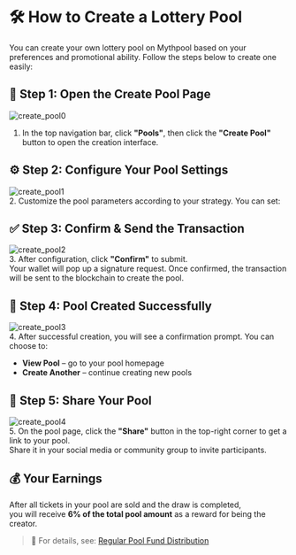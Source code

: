 # 🛠️ How to Create a Lottery Pool

You can create your own lottery pool on Mythpool based on your preferences and promotional ability. Follow the steps below to create one easily:


## 🚪 Step 1: Open the Create Pool Page

![create_pool0](/create_pool0.png)  
1. In the top navigation bar, click **"Pools"**, then click the **"Create Pool"** button to open the creation interface.


## ⚙️ Step 2: Configure Your Pool Settings

![create_pool1](/create_pool1.png)  
2. Customize the pool parameters according to your strategy. You can set:

## ✅ Step 3: Confirm & Send the Transaction

![create_pool2](/create_pool2.png)  
3. After configuration, click **"Confirm"** to submit.  
Your wallet will pop up a signature request. Once confirmed, the transaction will be sent to the blockchain to create the pool.


## 🎉 Step 4: Pool Created Successfully

![create_pool3](/create_pool3.png)  
4. After successful creation, you will see a confirmation prompt. You can choose to:

- **View Pool** – go to your pool homepage  
- **Create Another** – continue creating new pools


## 📢 Step 5: Share Your Pool

![create_pool4](/create_pool4.png)  
5. On the pool page, click the **"Share"** button in the top-right corner to get a link to your pool.  
Share it in your social media or community group to invite participants.


## 💰 Your Earnings

After all tickets in your pool are sold and the draw is completed,  
you will receive **6% of the total pool amount** as a reward for being the creator.

> 📘 For details, see: [Regular Pool Fund Distribution](./rules-regular-fund.md)

